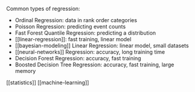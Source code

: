 Common types of regression:
- Ordinal Regression: data in rank order categories
- Poisson Regression: predicting event counts
- Fast Forest Quantile Regression: predicting a distribution
- [[linear-regression]]: fast training, linear model
- [[bayesian-modeling]] Linear Regression: linear model, small datasets
- [[neural-networks]] Regression: accuracy, long training time
- Decision Forest Regression: accuracy, fast training
- Boosted Decision Tree Regression: accuracy, fast training, large memory

[[statistics]] [[machine-learning]]